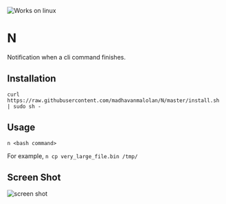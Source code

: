 ![Works on linux](https://img.shields.io/badge/Works%20On-Linux-blue.svg)
# N
Notification when a cli command finishes.


## Installation
`curl https://raw.githubusercontent.com/madhavanmalolan/N/master/install.sh | sudo sh -`

## Usage 
`n <bash command>`

For example, 
`n cp very_large_file.bin /tmp/`

## Screen Shot
![screen shot](https://github.com/madhavanmalolan/N/blob/master/screenshot.png?raw=true)

